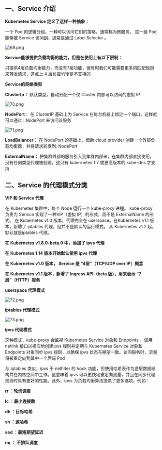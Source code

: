 ## 一、Service 介绍

**Kubernetes Service 定义了这样一种抽象：**

一个 Pod 的逻辑分组，一种可以访问它们的策略，通常称为微服务。 这一组 Pod 能够被 Service 访问到，通常是通过 Label Selector 。

![69.png](https://www.zutuanxue.com:8000/static/media/images/2020/10/10/1602328903734.png)

**Service能够提供负载均衡的能力，但是在使用上有以下限制：**

只提供4层负载均衡能力，而没有7层功能，但有时我们可能需要更多的匹配规则来转发请求，这点上 4 层负载均衡是不支持的

**Service的网络类型**

**ClusterIp：** 默认类型，自动分配一个仅 Cluster 内部可以访问的虚拟 IP

![70.png](https://www.zutuanxue.com:8000/static/media/images/2020/10/10/1602328914937.png)

**NodePort：** 在 ClusterIP 基础上为 Service 在每台机器上绑定一个端口，这样就可以通过 : NodePort 来访问该服务

![71.png](https://www.zutuanxue.com:8000/static/media/images/2020/10/10/1602328923772.png)

**LoadBalancer：** 在 NodePort 的基础上，借助 cloud provider 创建一个外部负载均衡器，并将请求转发到: NodePort

**ExternalName：** 把集群外部的服务引入到集群内部来，在集群内部直接使用。没有任何类型代理被创建，这只有 kubernetes 1.7 或更高版本的 kube-dns 才支持

## 二、Service 的代理模式分类

**VIP 和 Service 代理**

在 Kubernetes 集群中，每个 Node 运行一个 kube-proxy 进程。 kube-proxy 负责为 Service 实现了一种VIP（虚拟 IP）的形式，而不是 ExternalName 的形式。 在 Kubernetes v1.0 版本，代理完全在 userspace。在Kubernetes v1.1 版本，新增了 iptables 代理，但并不是默认的运行模式。 从 Kubernetes v1.2 起，默认就是iptables 代理。

**在 Kubernetes v1.8.0-beta.0 中，添加了 ipvs 代理**

**在 Kubernetes 1.14 版本开始默认使用 ipvs 代理**

**在 Kubernetes v1.0 版本， Service 是 “4层”（TCP/UDP over IP）概念**

**在 Kubernetes v1.1 版本，新增了 Ingress API（beta 版），用来表示 “7层”（HTTP）服务**

**userspace 代理模式**

![72.png](https://www.zutuanxue.com:8000/static/media/images/2020/10/10/1602328942567.png)

**iptables 代理模式**

![73.png](https://www.zutuanxue.com:8000/static/media/images/2020/10/10/1602328949839.png)

**ipvs 代理模式**

这种模式，kube-proxy 会监视 Kubernetes Service 对象和 Endpoints ，调用 netlink 接口以相应地创建ipvs 规则并定期与 Kubernetes Service 对象和 Endpoints 对象同步 ipvs 规则，以确保 ipvs 状态与期望一致。访问服务时，流量将被重定向到其中一个后端 Pod

与 iptables 类似，ipvs 于 netfilter 的 hook 功能，但使用哈希表作为底层数据结构并在内核空间中工作。这意味着 ipvs 可以更快地重定向流量，并且在同步代理规则时具有更好的性能。此外，ipvs 为负载均衡算法提供了更多选项，例如：

**rr ：轮询调度**

**lc ：最小连接数**

**dh ：目标哈希**

**sh ：源哈希**

**sed ：最短期望延迟**

**nq ： 不排队调度**